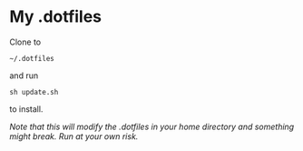 
My .dotfiles
============

Clone to

    ~/.dotfiles

and run

    sh update.sh

to install.

*Note that this will modify the .dotfiles in your home directory and something might break. Run at your own risk.*

